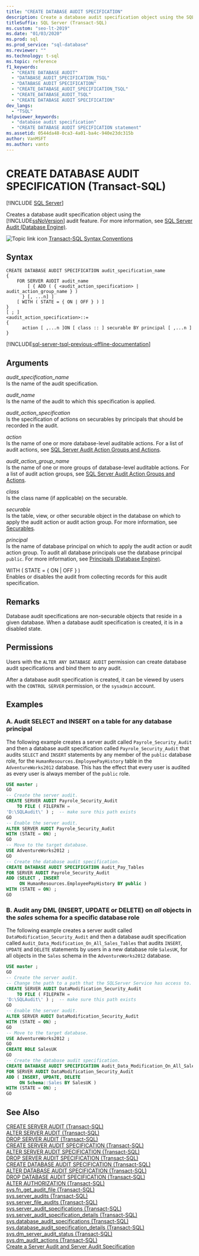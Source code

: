 ```yaml
---
title: "CREATE DATABASE AUDIT SPECIFICATION"
description: Create a database audit specification object using the SQL Server audit feature.
titleSuffix: SQL Server (Transact-SQL)
ms.custom: "seo-lt-2019"
ms.date: "01/03/2020"
ms.prod: sql
ms.prod_service: "sql-database"
ms.reviewer: ""
ms.technology: t-sql
ms.topic: reference
f1_keywords: 
  - "CREATE DATABASE AUDIT"
  - "DATABASE_AUDIT_SPECIFICATION_TSQL"
  - "DATABASE AUDIT SPECIFICATION"
  - "CREATE_DATABASE_AUDIT_SPECIFICATION_TSQL"
  - "CREATE_DATABASE_AUDIT_TSQL"
  - "CREATE DATABASE AUDIT SPECIFICATION"
dev_langs: 
  - "TSQL"
helpviewer_keywords: 
  - "database audit specification"
  - "CREATE DATABASE AUDIT SPECIFICATION statement"
ms.assetid: 0544da48-0ca3-4a01-ba4c-940e23dc315b
author: VanMSFT
ms.author: vanto
---
```

# CREATE DATABASE AUDIT SPECIFICATION (Transact-SQL)
[!INCLUDE [SQL Server](../../includes/applies-to-version/sqlserver.md)]

  Creates a database audit specification object using the [!INCLUDE[ssNoVersion](../../includes/ssnoversion-md.md)] audit feature. For more information, see [SQL Server Audit &#40;Database Engine&#41;](../../relational-databases/security/auditing/sql-server-audit-database-engine.md).  
  
 ![Topic link icon](../../database-engine/configure-windows/media/topic-link.gif "Topic link icon") [Transact-SQL Syntax Conventions](../../t-sql/language-elements/transact-sql-syntax-conventions-transact-sql.md)  
  
## Syntax  
  
```syntaxsql
CREATE DATABASE AUDIT SPECIFICATION audit_specification_name  
{  
    FOR SERVER AUDIT audit_name   
        [ { ADD ( { <audit_action_specification> | audit_action_group_name } )   
      } [, ...n] ]  
    [ WITH ( STATE = { ON | OFF } ) ]  
}  
[ ; ]  
<audit_action_specification>::=  
{  
      action [ ,...n ]ON [ class :: ] securable BY principal [ ,...n ]  
}  
```  

[!INCLUDE[sql-server-tsql-previous-offline-documentation](../../includes/sql-server-tsql-previous-offline-documentation.md)]

## Arguments
 *audit_specification_name*  
 Is the name of the audit specification.  
  
 *audit_name*  
 Is the name of the audit to which this specification is applied.  
  
 *audit_action_specification*  
 Is the specification of actions on securables by principals that should be recorded in the audit.  
  
 *action*  
 Is the name of one or more database-level auditable actions. For a list of audit actions, see [SQL Server Audit Action Groups and Actions](../../relational-databases/security/auditing/sql-server-audit-action-groups-and-actions.md).  
  
 *audit_action_group_name*  
 Is the name of one or more groups of database-level auditable actions. For a list of audit action groups, see [SQL Server Audit Action Groups and Actions](../../relational-databases/security/auditing/sql-server-audit-action-groups-and-actions.md).  
  
 *class*  
 Is the class name (if applicable) on the securable.  
  
 *securable*  
 Is the table, view, or other securable object in the database on which to apply the audit action or audit action group. For more information, see [Securables](../../relational-databases/security/securables.md).  
  
 *principal*  
 Is the name of database principal on which to apply the audit action or audit action group. To audit all database principals use the database principal `public`. For more information, see [Principals &#40;Database Engine&#41;](../../relational-databases/security/authentication-access/principals-database-engine.md).  
  
 WITH ( STATE = { ON | OFF } )  
 Enables or disables the audit from collecting records for this audit specification.  
  
## Remarks  
 Database audit specifications are non-securable objects that reside in a given database. When a database audit specification is created, it is in a disabled state.  
  
## Permissions  
 Users with the `ALTER ANY DATABASE AUDIT` permission can create database audit specifications and bind them to any audit.  
  
 After a database audit specification is created, it can be viewed by users with the `CONTROL SERVER` permission, or the `sysadmin` account.  
  
## Examples

### A. Audit SELECT and INSERT on a table for any database principal 
 The following example creates a server audit called `Payrole_Security_Audit` and then a database audit specification called `Payrole_Security_Audit` that audits `SELECT` and `INSERT` statements by any member of the `public` database role, for the `HumanResources.EmployeePayHistory` table in the `AdventureWorks2012` database. This has the effect that every user is audited as every user is always member of the `public` role.
  
```sql  
USE master ;  
GO  
-- Create the server audit.  
CREATE SERVER AUDIT Payrole_Security_Audit  
    TO FILE ( FILEPATH =   
'D:\SQLAudit\' ) ;  -- make sure this path exists
GO  
-- Enable the server audit.  
ALTER SERVER AUDIT Payrole_Security_Audit   
WITH (STATE = ON) ;  
GO  
-- Move to the target database.  
USE AdventureWorks2012 ;  
GO  
-- Create the database audit specification.  
CREATE DATABASE AUDIT SPECIFICATION Audit_Pay_Tables  
FOR SERVER AUDIT Payrole_Security_Audit  
ADD (SELECT , INSERT  
     ON HumanResources.EmployeePayHistory BY public )  
WITH (STATE = ON) ;  
GO  
``` 

### B. Audit any DML (INSERT, UPDATE or DELETE) on _all_ objects in the _sales_ schema for a specific database role  
 The following example creates a server audit called `DataModification_Security_Audit` and then a database audit specification called `Audit_Data_Modification_On_All_Sales_Tables` that audits `INSERT`, `UPDATE` and `DELETE` statements by users in a new database role `SalesUK`, for all objects in the `Sales` schema in the `AdventureWorks2012` database.  
  
```sql  
USE master ;  
GO  
-- Create the server audit.
-- Change the path to a path that the SQLServer Service has access to. 
CREATE SERVER AUDIT DataModification_Security_Audit  
    TO FILE ( FILEPATH = 
'D:\SQLAudit\' ) ;  -- make sure this path exists
GO  
-- Enable the server audit.  
ALTER SERVER AUDIT DataModification_Security_Audit   
WITH (STATE = ON) ;  
GO  
-- Move to the target database.  
USE AdventureWorks2012 ;  
GO  
CREATE ROLE SalesUK
GO
-- Create the database audit specification.  
CREATE DATABASE AUDIT SPECIFICATION Audit_Data_Modification_On_All_Sales_Tables  
FOR SERVER AUDIT DataModification_Security_Audit  
ADD ( INSERT, UPDATE, DELETE  
     ON Schema::Sales BY SalesUK )  
WITH (STATE = ON) ;    
GO  
```  


## See Also  
 [CREATE SERVER AUDIT &#40;Transact-SQL&#41;](../../t-sql/statements/create-server-audit-transact-sql.md)   
 [ALTER SERVER AUDIT  &#40;Transact-SQL&#41;](../../t-sql/statements/alter-server-audit-transact-sql.md)   
 [DROP SERVER AUDIT  &#40;Transact-SQL&#41;](../../t-sql/statements/drop-server-audit-transact-sql.md)   
 [CREATE SERVER AUDIT SPECIFICATION &#40;Transact-SQL&#41;](../../t-sql/statements/create-server-audit-specification-transact-sql.md)   
 [ALTER SERVER AUDIT SPECIFICATION &#40;Transact-SQL&#41;](../../t-sql/statements/alter-server-audit-specification-transact-sql.md)   
 [DROP SERVER AUDIT SPECIFICATION &#40;Transact-SQL&#41;](../../t-sql/statements/drop-server-audit-specification-transact-sql.md)   
 [CREATE DATABASE AUDIT SPECIFICATION (Transact-SQL)](../../t-sql/statements/create-database-audit-specification-transact-sql.md)   
 [ALTER DATABASE AUDIT SPECIFICATION &#40;Transact-SQL&#41;](../../t-sql/statements/alter-database-audit-specification-transact-sql.md)   
 [DROP DATABASE AUDIT SPECIFICATION &#40;Transact-SQL&#41;](../../t-sql/statements/drop-database-audit-specification-transact-sql.md)   
 [ALTER AUTHORIZATION &#40;Transact-SQL&#41;](../../t-sql/statements/alter-authorization-transact-sql.md)   
 [sys.fn_get_audit_file &#40;Transact-SQL&#41;](../../relational-databases/system-functions/sys-fn-get-audit-file-transact-sql.md)   
 [sys.server_audits &#40;Transact-SQL&#41;](../../relational-databases/system-catalog-views/sys-server-audits-transact-sql.md)   
 [sys.server_file_audits &#40;Transact-SQL&#41;](../../relational-databases/system-catalog-views/sys-server-file-audits-transact-sql.md)   
 [sys.server_audit_specifications &#40;Transact-SQL&#41;](../../relational-databases/system-catalog-views/sys-server-audit-specifications-transact-sql.md)   
 [sys.server_audit_specification_details &#40;Transact-SQL&#41;](../../relational-databases/system-catalog-views/sys-server-audit-specification-details-transact-sql.md)   
 [sys.database_audit_specifications &#40;Transact-SQL&#41;](../../relational-databases/system-catalog-views/sys-database-audit-specifications-transact-sql.md)   
 [sys.database_audit_specification_details &#40;Transact-SQL&#41;](../../relational-databases/system-catalog-views/sys-database-audit-specification-details-transact-sql.md)   
 [sys.dm_server_audit_status &#40;Transact-SQL&#41;](../../relational-databases/system-dynamic-management-views/sys-dm-server-audit-status-transact-sql.md)   
 [sys.dm_audit_actions &#40;Transact-SQL&#41;](../../relational-databases/system-dynamic-management-views/sys-dm-audit-actions-transact-sql.md)   
 [Create a Server Audit and Server Audit Specification](../../relational-databases/security/auditing/create-a-server-audit-and-server-audit-specification.md)  
  
  
